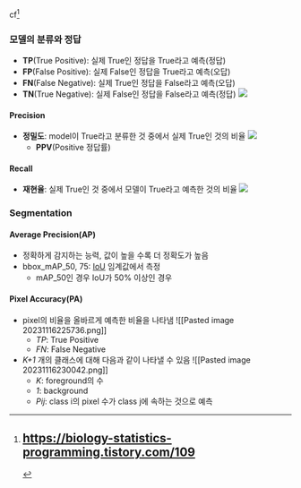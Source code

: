 cf[^0]


### 모델의 분류와 정답
- **TP**(True Positive): 실제 True인 정답을 True라고 예측(정답)
- **FP**(False Positive): 실제 False인 정답을 True라고 예측(오답)
- **FN**(False Negative): 실제 True인 정답을 False라고 예측(오답)
- **TN**(True Negative): 실제 False인 정답을 False라고 예측(정답)
	![](Pasted%20image%2020231124174847.png)
#### Precision
- **정밀도**: model이 True라고 분류한 것 중에서 실제 True인 것의 비율
	![](Pasted%20image%2020231124175240.png)
	- **PPV**(Positive 정답률)

#### Recall
- **재현율**: 실제 True인 것 중에서 모델이 True라고 예측한 것의 비율
	![](Pasted%20image%2020231124175410.png)







### Segmentation

#### Average Precision(AP)
- 정확하게 감지하는 능력, 값이 높을 수록 더 정확도가 높음
- bbox_mAP_50, 75: [IoU](IoU.md) 임계값에서 측정
	- mAP_50인 경우 IoU가 50% 이상인 경우

#### Pixel Accuracy(PA)
- pixel의 비율을 올바르게 예측한 비율을 나타냄
	![[Pasted image 20231116225736.png]]
	- _TP_: True Positive
	- _FN_: False Negative
- _K+1_ 개의 클래스에 대해 다음과 같이 나타낼 수 있음
	![[Pasted image 20231116230042.png]]
	- _K_: foreground의 수
	- _1_: background
	- _Pij_: class i의 pixel 수가 class j에 속하는 것으로 예측











[^0]: https://biology-statistics-programming.tistory.com/109
	- 

